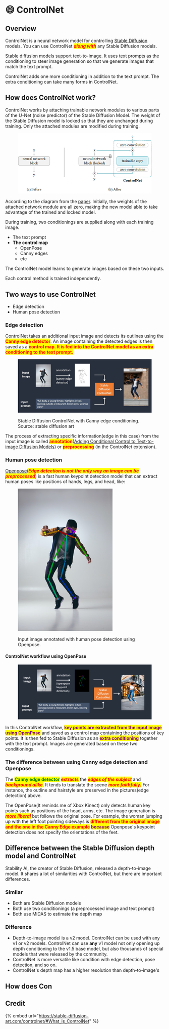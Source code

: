 # 😄 ControlNet

## Overview

ControlNet is a neural network model for controlling [Stable Diffusion](../) models. You can use ControlNet _<mark style="color:red;">**along with**</mark>_ any Stable Diffusion models.

Stable diffusion models support text-to-image. It uses text prompts as the conditioning to steer image generation so that we generate images that match the text prompt.

ControlNet adds one more conditioning in addition to the text prompt. The extra conditioning can take many forms in ControlNet.

## How does ControlNet work?

ControlNet works by attaching trainable network modules to various parts of the U-Net (noise predictor) of the Stable Diffusion Model. The weight of the Stable Diffusion model is locked so that they are unchanged during training. Only the attached modules are modified during training.

<figure><img src="../../../.gitbook/assets/image (15).png" alt=""><figcaption></figcaption></figure>

According to the diagram from the [paper](https://arxiv.org/abs/2302.05543). Initially, the weights of the attached network module are all zero, making the new model able to take advantage of the trained and locked model.

During training, two conditionings are supplied along with each training image.

* The text prompt
* **The control map**
  * OpenPose
  * Canny edges
  * etc

The ControlNet model learns to generate images based on these two inputs.

Each control method is trained independently.

## Two ways to use ControlNet

* Edge detection
* Human pose detection

### Edge detection

ControlNet takes an additional input image and detects its outlines using the <mark style="color:red;">**Canny edge detector**</mark>. An image containing the detected edges is then saved as a <mark style="color:red;">**control map. It is fed into the  ControlNet model as an extra conditioning to the text prompt.**</mark>

<figure><img src="../../../.gitbook/assets/image (6).png" alt=""><figcaption><p>Stable Diffusion ControlNet with Canny edge conditioning. Source: stable diffusion art</p></figcaption></figure>

The process of extracting specific information(edge in this case) from the input image is called <mark style="color:red;">**annotation**</mark>([Adding Conditional Control to Text-to-image Diffusion Models](https://arxiv.org/abs/2302.05543)) or <mark style="color:red;">**preprocessing**</mark> (in the ControlNet extension).

### Human pose detection

[Openpose](https://github.com/CMU-Perceptual-Computing-Lab/openpose)(_<mark style="color:red;">**Edge detection is not the only way an image can be preprocessed**</mark>_) is a fast human keypoint detection model that can extract human poses like positions of hands, legs, and head, like:

<figure><img src="../../../.gitbook/assets/image (9).png" alt="" width="300"><figcaption><p>Input image annotated with human pose detection using Openpose.</p></figcaption></figure>

#### ControlNet workflow using OpenPose

<figure><img src="../../../.gitbook/assets/image (4).png" alt=""><figcaption></figcaption></figure>

In this ControlNet workflow, <mark style="color:purple;">**key points are extracted from the input image using OpenPose**</mark> and saved as a control map containing the positions of key points. It is then fed to Stable Diffusion as an <mark style="color:purple;">**extra conditioning**</mark> together with the text prompt. Images are generated based on these two conditionings.

### The difference between using Canny edge detection and Openpose

The <mark style="color:green;">**Canny edge detector**</mark> <mark style="color:red;">**extracts**</mark> the _<mark style="color:red;">**edges of the subject**</mark>_ and _<mark style="color:red;">**background alike**</mark>_. It tends to translate the scene _<mark style="color:red;">**more faithfully.**</mark>_ For instance, the outline and hairstyle are preserved in the pictures(edge detection) above.

The OpenPose(It reminds me of Xbox Kinect) only detects human key points such as positions of the head, arms, etc. The image generation is _<mark style="color:red;">**more liberal**</mark>_ but follows the original pose. For example, the woman jumping up with the left foot pointing sideways is <mark style="color:red;">**different from the original image and the one in the Canny Edge example**</mark> <mark style="color:purple;">**because**</mark> Openpose's keypoint detection does not specify the orientations of the feet.

## Difference between the Stable Diffusion depth model and ControlNet

Stability AI, the creator of Stable Diffusion, released a depth-to-image model. It shares a lot of similarities with ControlNet, but there are important differences.

### Similar

* Both are Stable Diffusion models
* Both use two conditionings (a preprocessed image and text prompt)
* Both use MiDAS to estimate the depth map

### Difference

* Depth-to-image model is a v2 model. ControlNet can be used with any v1 or v2 models. ControlNet can use **any** v1 model not only opening up depth conditioning to the v1.5 base model, but also thousands of special models that were released by the community.
* ControlNet is more versatile like condition with edge detection, pose detection, and so on.
* ControlNet's depth map has a higher resolution than depth-to-image's

## How does Con

## Credit

{% embed url="https://stable-diffusion-art.com/controlnet/#What_is_ControlNet" %}

